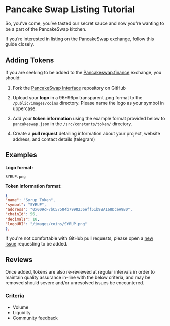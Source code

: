 
# Pancake Swap Listing Tutorial

So, you’ve come, you’ve tasted our secret sauce and now you’re wanting to be a part of the PancakeSwap kitchen.

If you’re interested in listing on the PancakeSwap exchange, follow this guide closely.

## Adding Tokens

If you are seeking to be added to the [Pancakeswap.finance](https://pancakeswap.finance/) exchange, you should:

1. Fork the [PancakeSwap Interface](https://github.com/pancakeswap/pancake-swap-interface/) repository on GitHub
2. Upload your **logo** in a 96*96px transparent .png format to the `/public/images/coins` directory. Please name the logo as your symbol in uppercase.

3. Add your **token information** using the example format provided below to `pancakeswap.json` in the `/src/constants/token/` directory.

4. Create a **pull request** detailing information about your project, website address, and contact details (telegram)

## Examples

**Logo format:**

`SYRUP.png`

**Token information format:**

```json
{
"name": "Syrup Token",
"symbol": "SYRUP",
"address": "0x009cF7bC57584b7998236eff51b98A168DceA9B0",
"chainId": 56,
"decimals": 18,
"logoURI": "/images/coins/SYRUP.png"
},
```

If you're not comfortable with GitHub pull requests, please open a [new issue](https://github.com/pancakeswap/pancake-swap-interface/issues/new) requesting to be added.

## Reviews

Once added, tokens are also re-reviewed at regular intervals in order to maintain quality assurance in-line with the below criteria, and may be removed should severe and/or unresolved issues be encountered.

### Criteria

- Volume
- Liquidity
- Community feedback
